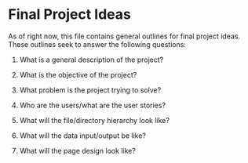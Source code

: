 # Final Project Ideas

As of right now, this file contains general outlines for final project ideas. These outlines seek to answer the following questions:

1. What is a general description of the project?

2. What is the objective of the project?

3. What problem is the project trying to solve?

4. Who are the users/what are the user stories?

5. What will the file/directory hierarchy look like?

6. What will the data input/output be like?

7. What will the page design look like?
